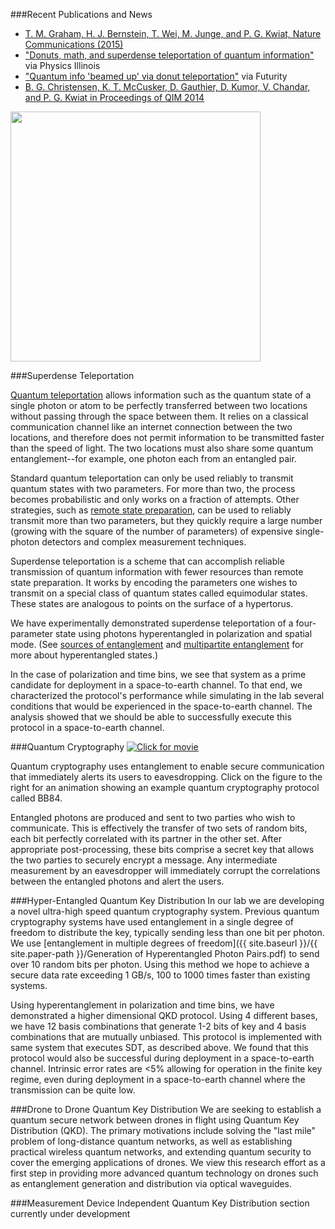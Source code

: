 ###Recent Publications and News
* [T. M. Graham, H. J. Bernstein, T. Wei, M. Junge, and P. G. Kwiat, Nature Communications (2015)](http://dx.doi.org/10.1038/ncomms8185)
* ["Donuts, math, and superdense teleportation of quantum information"](http://physics.illinois.edu/news/story.asp?id=11160) via Physics Illinois
* ["Quantum info 'beamed up' via donut teleportation"](http://www.futurity.org/quantum-teleportation-donut-936632/) via Futurity
* [B. G. Christensen, K. T. McCusker, D. Gauthier, D. Kumor, V. Chandar, and P. G. Kwiat in Proceedings of QIM 2014](http://dx.doi.org/10.1364/QIM.2014.QW4A.7)

<img src="{{ site.baseurl }}/img/superdense.png" class="img-responsive pull-left" width="400px">

###Superdense Teleportation

[Quantum teleportation](http://en.wikipedia.org/wiki/Quantum_teleportation) allows information such as the quantum state of a single photon or atom to be perfectly transferred between two locations without passing through the space between them. It relies on a classical communication channel like an internet connection between the two locations, and therefore does not permit information to be transmitted faster than the speed of light. The two locations must also share some quantum entanglement--for example, one photon each from an entangled pair.

Standard quantum teleportation can only be used reliably to transmit quantum states with two parameters. For more than two, the process becomes probabilistic and only works on a fraction of attempts. Other strategies, such as [remote state preparation](http://arxiv.org/abs/quantph/0307100), can be used to reliably transmit more than two parameters, but they quickly require a large number (growing with the square of the number of parameters) of expensive single-photon detectors and complex measurement techniques.

Superdense teleportation is a scheme that can accomplish reliable transmission of quantum information with fewer resources than remote state preparation. It works by encoding the parameters one wishes to transmit on a special class of quantum states called equimodular states. These states are analogous to points on the surface of a hypertorus.

We have experimentally demonstrated superdense teleportation of a four-parameter state using photons hyperentangled in polarization and spatial mode. (See [sources of entanglement](#sources-of-entanglement) and [multipartite entanglement](#multipartite-entanglement) for more about hyperentangled states.)

In the case of polarization and time bins, we see that system as a prime candidate for deployment in a space-to-earth channel. To that end, we characterized the protocol's performance while simulating in the lab several conditions that would be experienced in the space-to-earth channel. The analysis showed that we should be able to successfully execute this protocol in a space-to-earth channel.

###Quantum Cryptography
<a href="{{ site.baseurl }}/movies/bb84.swf"><img src="{{ site.baseurl }}/img/bb84.jpg" class="img-responsive pull-right movie-still" title="Click for movie"></a>

Quantum cryptography uses entanglement to enable secure communication that immediately alerts its users to eavesdropping. Click on the figure to the right for an animation showing an example quantum cryptography protocol called BB84. 

Entangled photons are produced and sent to two parties who wish to communicate. This is effectively the transfer of two sets of random bits, each bit perfectly correlated with its partner in the other set. After appropriate post-processing, these bits comprise a secret key that allows the two parties to securely encrypt a message. Any intermediate measurement by an eavesdropper will immediately corrupt the correlations between the entangled photons and alert the users.

###Hyper-Entangled Quantum Key Distribution
In our lab we are developing a novel ultra-high speed quantum cryptography system. Previous quantum cryptography systems have used entanglement in a single degree of freedom to distribute the key, typically sending less than one bit per photon. We use [entanglement in multiple degrees of freedom]({{ site.baseurl }}/{{ site.paper-path }}/Generation of Hyperentangled Photon Pairs.pdf) to send over 10 random bits per photon. Using this method we hope to achieve a secure data rate exceeding 1 GB/s, 100 to 1000 times faster than existing systems.

Using hyperentanglement in polarization and time bins, we have demonstrated a higher dimensional QKD protocol. Using 4 different bases, we have 12 basis combinations that generate 1-2 bits of key and 4 basis combinations that are mutually unbiased. This protocol is implemented with same system that executes SDT, as described above. We found that this protocol would also be successful during deployment in a space-to-earth channel. Intrinsic error rates are <5% allowing for operation in the finite key regime, even during deployment in a space-to-earth channel where the transmission can be quite low.

###Drone to Drone Quantum Key Distribution
We are seeking to establish a quantum secure network between drones in flight using Quantum Key Distribution (QKD). The primary motivations include solving the "last mile" problem of long-distance quantum networks, as well as establishing practical wireless quantum networks, and extending quantum security to cover the emerging applications of drones. We view this research effort as a first step in providing more advanced quantum technology on drones such as entanglement generation and distribution via optical waveguides.

###Measurement Device Independent Quantum Key Distribution
section currently under development
